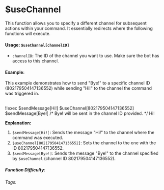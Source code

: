 # $useChannel

This function allows you to specify a different channel for subsequent actions within your command. It essentially redirects where the following functions will execute.

#### Usage: `$useChannel[channelID]`

*   `channelID`: The ID of the channel you want to use. Make sure the bot has access to this channel.

#### Example:

This example demonstrates how to send "Bye!" to a specific channel ID (802179504147136552) while sending "Hi!" to the channel the command was triggered in.

<br/>

<discord-messages>
    <discord-message>
        !!exec $sendMessage[Hi!] $useChannel[802179504147136552] $sendMessage[Bye!] /* Bye! will be sent in the channel ID provided. */
    </discord-message>
    <discord-message :bot="true" author="Custom Command" avatar="https://media.discordapp.net/avatars/725721249652670555/781224f90c3b841ba5b40678e032f74a.webp">
        Hi!
    </discord-message>
</discord-messages>

**Explanation:**

1.  `$sendMessage[Hi!]`:  Sends the message "Hi!" to the channel where the command was executed.
2.  `$useChannel[802179504147136552]`: Sets the channel to the one with the ID 802179504147136552.
3.  `$sendMessage[Bye!]`: Sends the message "Bye!" to the channel specified by `$useChannel` (channel ID 802179504147136552).

##### Function Difficulty: <Badge type="tip" text="Easy" vertical="middle" />
###### Tags: <Badge type="tip" text="channel" vertical="middle" /> <Badge type="tip" text="use" vertical="middle" /> <Badge type="tip" text="run" vertical="middle" />